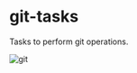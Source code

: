 # git-tasks

Tasks to perform git operations.

![git](https://cdn-images-1.medium.com/max/1600/1*_qX0u7Xn8cyT3pAYh_6eRw.gif)
